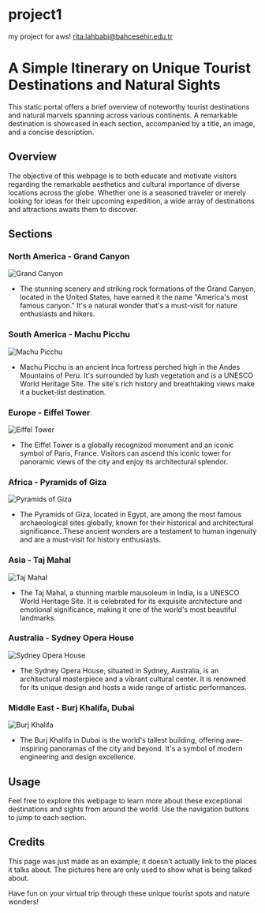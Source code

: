 # project1
my project for aws! rita.lahbabi@bahcesehir.edu.tr
# A Simple Itinerary on Unique Tourist Destinations and Natural Sights

This static portal offers a brief overview of noteworthy tourist destinations and natural marvels spanning across various continents. A remarkable destination is showcased in each section, accompanied by a title, an image, and a concise description.


## Overview

The objective of this webpage is to both educate and motivate visitors regarding the remarkable aesthetics and cultural importance of diverse locations across the globe. Whether one is a seasoned traveler or merely looking for ideas for their upcoming expedition, a wide array of destinations and attractions awaits them to discover.

## Sections

### North America - Grand Canyon

![Grand Canyon](https://images.app.goo.gl/zg9DttB6jjmSmDgs5)

- The stunning scenery and striking rock formations of the Grand Canyon, located in the United States, have earned it the name "America's most famous canyon." It's a natural wonder that's a must-visit for nature enthusiasts and hikers.

### South America - Machu Picchu

![Machu Picchu](https://images.app.goo.gl/1SJ6aSfVLZpA61EL7)

- Machu Picchu is an ancient Inca fortress perched high in the Andes Mountains of Peru. It's surrounded by lush vegetation and is a UNESCO World Heritage Site. The site's rich history and breathtaking views make it a bucket-list destination.

### Europe - Eiffel Tower

![Eiffel Tower](https://images.app.goo.gl/r7Y8d5dotuXrmTzv9)

- The Eiffel Tower is a globally recognized monument and an iconic symbol of Paris, France. Visitors can ascend this iconic tower for panoramic views of the city and enjoy its architectural splendor.

### Africa - Pyramids of Giza

![Pyramids of Giza](https://images.app.goo.gl/BSSsHqJn8iz5Z1HCA)

- The Pyramids of Giza, located in Egypt, are among the most famous archaeological sites globally, known for their historical and architectural significance. These ancient wonders are a testament to human ingenuity and are a must-visit for history enthusiasts.

### Asia - Taj Mahal

![Taj Mahal](https://images.app.goo.gl/2VxkR97NdDGK8T1k6)

- The Taj Mahal, a stunning marble mausoleum in India, is a UNESCO World Heritage Site. It is celebrated for its exquisite architecture and emotional significance, making it one of the world's most beautiful landmarks.

### Australia - Sydney Opera House

![Sydney Opera House](https://images.app.goo.gl/NPZPiUyy7px7FU9s6)

- The Sydney Opera House, situated in Sydney, Australia, is an architectural masterpiece and a vibrant cultural center. It is renowned for its unique design and hosts a wide range of artistic performances.

### Middle East - Burj Khalifa, Dubai

![Burj Khalifa](https://images.app.goo.gl/RjuCRctyv7UBLyvWA)

- The Burj Khalifa in Dubai is the world's tallest building, offering awe-inspiring panoramas of the city and beyond. It's a symbol of modern engineering and design excellence.

## Usage

Feel free to explore this webpage to learn more about these exceptional destinations and sights from around the world. Use the navigation buttons to jump to each section.

## Credits

This page was just made as an example; it doesn't actually link to the places it talks about. The pictures here are only used to show what is being talked about.

Have fun on your virtual trip through these unique tourist spots and nature wonders!



